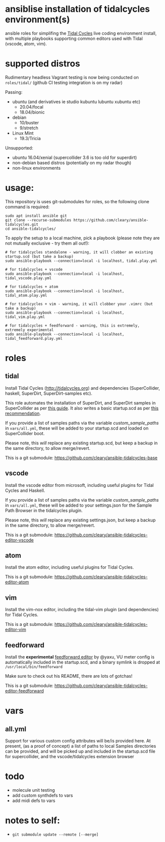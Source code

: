 # ansiblise installation of tidalcycles environment(s)
ansible roles for simplifing the [Tidal Cycles](https://tidalcycles.org) live coding environment install, with multiple playbooks supporting common editors used with Tidal (vscode, atom, vim).

# supported distros
Rudimentary headless Vagrant testing is now being conducted on `roles/tidal/` (github CI testing integration is on my radar)

Passing:
 - ubuntu (and derivatives ie studio kubuntu lubuntu xubuntu etc)
   - 20.04/focal
   - 18.04/bionic
 - debian
   - 10/buster
   - 9/stretch
 - Linux Mint
   - 19.3/Tricia
 
Unsupported:
 - ubuntu 16.04/xenial (supercollider 3.6 is too old for superdirt)
 - non-debian based distros (potentially on my radar though)
 - non-linux environments 

# usage:
This repository is uses git-submodules for roles, so the following clone command is required:

```
sudo apt install ansible git
git clone --recurse-submodules https://github.com/cleary/ansible-tidalcycles.git
cd ansible-tidalcycles/
```
To apply the setup to a local machine, pick a playbook (please note they are not mutually exclusive - try them all out!):

```
# for tidalcycles standalone - warning, it will clobber an existing startup.scd (but take a backup)
sudo ansible-playbook --connection=local -i localhost, tidal.play.yml

# for tidalcycles + vscode
sudo ansible-playbook --connection=local -i localhost, tidal_vscode.play.yml

# for tidalcycles + atom
sudo ansible-playbook --connection=local -i localhost, tidal_atom.play.yml

# for tidalcycles + vim - warning, it will clobber your .vimrc (but take a backup)
sudo ansible-playbook --connection=local -i localhost, tidal_vim.play.yml

# for tidalcycles + feedforward - warning, this is extremely, extremely experimental
sudo ansible-playbook --connection=local -i localhost, tidal_feedforward.play.yml
```

# roles

## tidal
Install Tidal Cycles (http://tidalcycles.org) and dependencies (SuperCollider, haskell, SuperDirt, SuperDirt-samples etc). 

This role automates the installation of SuperDirt, and SuperDirt samples in SuperCollider as per [this guide](https://tidalcycles.org/index.php/Start_tidalcycles_and_superdirt_for_the_first_time). It also writes a basic startup.scd as per [this recommendation](https://github.com/musikinformatik/SuperDirt/blob/develop/superdirt_startup.scd).

If you provide a list of samples paths via the variable *custom_sample_paths* in `vars/all.yml`, these will be added to your startup.scd and loaded on SuperCollider boot.

Please note, this *will* replace any existing startup.scd, but keep a backup in the same directory, to allow merge/revert.

This is a git submodule: https://github.com/cleary/ansible-tidalcycles-base

## vscode
Install the vscode editor from microsoft, including useful plugins for Tidal Cycles and Haskell.

If you provide a list of samples paths via the variable *custom_sample_paths* in `vars/all.yml`, these will be added to your settings.json for the Sample Path Browser in the tidalcycles plugin.

Please note, this *will* replace any existing settings.json, but keep a backup in the same directory, to allow merge/revert.

This is a git submodule: https://github.com/cleary/ansible-tidalcycles-editor-vscode

## atom
Install the atom editor, including useful plugins for Tidal Cycles.

This is a git submodule: https://github.com/cleary/ansible-tidalcycles-editor-atom

## vim
Install the vim-nox editor, including the tidal-vim plugin (and dependencies) for Tidal Cycles.

This is a git submodule: https://github.com/cleary/ansible-tidalcycles-editor-vim

## feedforward
Install the **experimental** [feedforward editor](https://github.com/yaxu/feedforward) by @yaxu, VU meter config is automatically included in the startup.scd, and a binary symlink is dropped at `/usr/local/bin/feedforward`

Make sure to check out his README, there are lots of gotchas!

This is a git submodule: https://github.com/cleary/ansible-tidalcycles-editor-feedforward

# vars

## all.yml
Support for various custom config attributes will be/is provided here.
At present, (as a proof of concept) a list of paths to local Samples directories can be provided, and will be picked up and included in the startup.scd file for supercollider, and the vscode/tidalcycles extension browser

# todo
* molecule unit testing
* add custom synthdefs to vars
* add midi defs to vars

# notes to self:
* `git submodule update --remote [--merge]`
